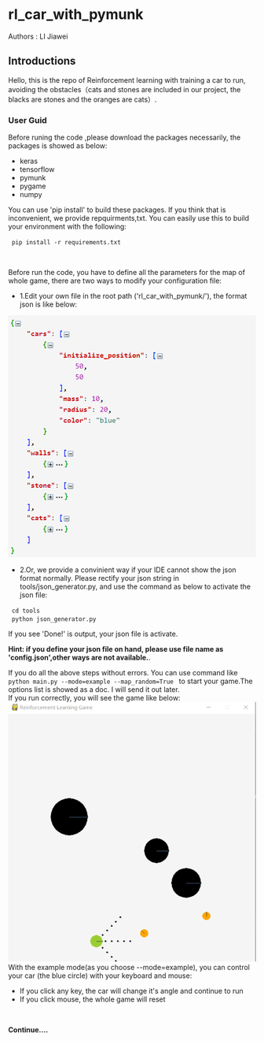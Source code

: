 # rl_car_with_pymunk

Authors : LI Jiawei

## Introductions
Hello, this is the repo of Reinforcement learning with training a car to run,
avoiding the obstacles（cats and stones are included in our project, the blacks
are stones and the oranges are cats）.

### User Guid
Before runing the code ,please download the packages necessarily, the packages is
showed as below:

* keras
* tensorflow
* pymunk
* pygame
* numpy

You can use 'pip install' to build these packages. If you think that is inconvenient,
we provide repquirments,txt. You can easily use this to build your environment with
the following:

<code> pip install -r requirements.txt </code>

<br>

Before run the code, you have to define all the parameters for the map of whole game, 
there are two ways to modify your configuration file:

* 1.Edit your own file in the root path ('rl_car_with_pymunk/'), the format json is like below:

![GitHub](https://github.com/ricarvy/rl_car_with_pymunk/blob/master/image/json_format.png "json_format")

* 2.Or, we provide a convinient way if your IDE cannot show the json format normally. Please rectify
your json string in tools/json_generator.py, and use the command as below to activate the json file:

<code> cd tools </code>
<br>
<code> python json_generator.py </code>

If you see 'Done!' is output, your json file is activate.

**Hint: if you define your json file on hand, please use file name as 'config.json',other
ways are not available.**.

If you do all the above steps without errors. You can use command like
<code> python main.py --mode=example --map_random=True </code>
to start your game.The options list is showed as a doc. I will send it out later.
<br>
If you run correctly, you will see the game like below:
<br>
![GitHub](https://github.com/ricarvy/rl_car_with_pymunk/blob/master/image/game_example.png "game_example")
<br>
With the example mode(as you choose --mode=example), you can control your car (the blue circle) with 
your keyboard and mouse:

* If you click any key, the car will change it's angle and continue to run
* If you click mouse, the whole game will reset

<br>

**Continue....**

<code></code>
